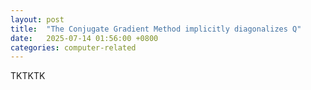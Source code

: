 ```yaml
---
layout: post
title:  "The Conjugate Gradient Method implicitly diagonalizes Q"
date:   2025-07-14 01:56:00 +0800
categories: computer-related
---
```


TKTKTK